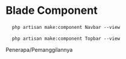 <h1>Blade Component</h1>
<pre>
  <code>php artisan make:component Navbar --view</code>
</pre>
<pre>
  <code>php artisan make:component Topbar --view</code>
</pre>

<p>Penerapa/Pemanggilannya</p>
<p></p><x-navbar></x-navbar></p>
<br/>
<p><x-topbar></x-topbar></p>
